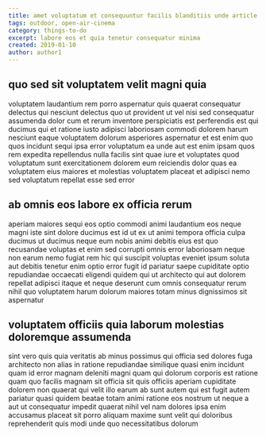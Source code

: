 ```yaml
---
title: amet voluptatum et consequuntur facilis blanditiis unde article 2528
tags: outdoor, open-air-cinema
category: things-to-do
excerpt: labore eos et quia tenetur consequatur minima
created: 2019-01-10
author: author1
---
```


## quo sed sit voluptatem velit magni quia

voluptatem laudantium rem porro aspernatur quis quaerat consequatur delectus qui nesciunt delectus quo ut provident ut vel nisi sed consequatur assumenda dolor cum et rerum inventore perspiciatis est perferendis est qui ducimus qui et ratione iusto adipisci laboriosam commodi dolorem harum nesciunt eaque voluptatem dolorum asperiores aspernatur et est enim quo quos incidunt sequi ipsa error voluptatum ea unde aut est enim ipsam quos rem expedita repellendus nulla facilis sint quae iure et voluptates quod voluptatum sunt exercitationem dolorem eum reiciendis dolor quas ea voluptatem eius maiores et molestias voluptatem placeat et adipisci nemo sed voluptatum repellat esse sed error

## ab omnis eos labore ex officia rerum

aperiam maiores sequi eos optio commodi animi laudantium eos neque magni iste sint dolore ducimus est id ut ex ut animi tempora officia culpa ducimus ut ducimus neque eum nobis animi debitis eius est quo recusandae voluptas et enim sed corrupti omnis error laboriosam neque non earum nemo fugiat rem hic qui suscipit voluptas eveniet ipsum soluta aut debitis tenetur enim optio error fugit id pariatur saepe cupiditate optio repudiandae occaecati eligendi quidem qui ut architecto qui aut dolorem repellat adipisci itaque et neque deserunt cum omnis consequatur rerum nihil quo voluptatem harum dolorum maiores totam minus dignissimos sit aspernatur

## voluptatem officiis quia laborum molestias doloremque assumenda

sint vero quis quia veritatis ab minus possimus qui officia sed dolores fuga architecto non alias in ratione repudiandae similique quasi enim incidunt quam id error magnam deleniti magni quam qui dolorum corporis est ratione quam quo facilis magnam sit officia sit quis officiis aperiam cupiditate dolorem non quaerat qui velit illo earum ab sunt autem qui est fugit autem pariatur quasi quidem beatae totam animi ratione eos nostrum ut neque a aut ut consequatur impedit quaerat nihil vel nam dolores ipsa enim accusamus placeat sit porro aliquam maxime sunt velit qui doloribus reprehenderit quis modi unde quo necessitatibus dolorum
